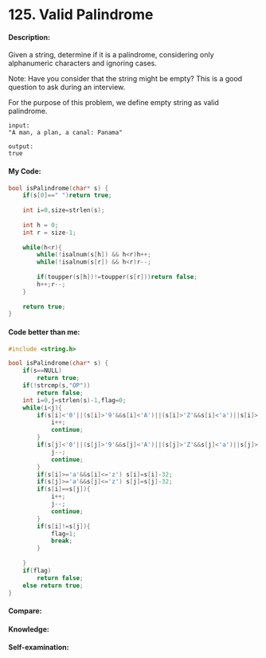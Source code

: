<h1>125. Valid Palindrome</h1>

<h4>Description:</h4>
Given a string, determine if it is a palindrome, considering only alphanumeric characters and ignoring cases.

Note:
Have you consider that the string might be empty? This is a good question to ask during an interview.

For the purpose of this problem, we define empty string as valid palindrome.

```
input:
"A man, a plan, a canal: Panama"

output:
true
```

<h4>My Code:</h4>

```c
bool isPalindrome(char* s) {
    if(s[0]==" ")return true;
    
    int i=0,size=strlen(s);
    
    int h = 0;
    int r = size-1;
    
    while(h<r){
        while(!isalnum(s[h]) && h<r)h++;
        while(!isalnum(s[r]) && h<r)r--;
        
        if(toupper(s[h])!=toupper(s[r]))return false;
        h++;r--;
    }
    
    return true;
}
```

<h4>Code better than me:</h4>

```c
#include <string.h>

bool isPalindrome(char* s) {
    if(s==NULL)
        return true;
    if(!strcmp(s,"OP"))
        return false;
    int i=0,j=strlen(s)-1,flag=0;
    while(i<j){
        if(s[i]<'0'||(s[i]>'9'&&s[i]<'A')||(s[i]>'Z'&&s[i]<'a')||s[i]>'z'){
            i++;
            continue;
        }
        if(s[j]<'0'||(s[j]>'9'&&s[j]<'A')||(s[j]>'Z'&&s[j]<'a')||s[j]>'z'){
            j--;
            continue;
        }
        if(s[i]>='a'&&s[i]<='z') s[i]=s[i]-32;
        if(s[j]>='a'&&s[j]<='z') s[j]=s[j]-32;
        if(s[i]==s[j]){
            i++;
            j--;
            continue;
        }
        if(s[i]!=s[j]){
            flag=1;
            break;
        }
        
    }
    if(flag)
        return false;
    else return true;
}
```


<h4>Compare:</h4>


<h4>Knowledge:</h4>


<h4>Self-examination:</h4>
